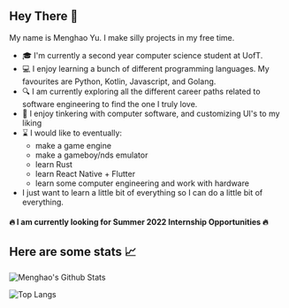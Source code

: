 ## Hey There :wave:
My name is Menghao Yu. I make silly projects in my free time.

- :mortar_board: I'm currently a second year computer science student at UofT.
- :computer: I enjoy learning a bunch of different programming languages. My favourites are Python, Kotlin, Javascript, and Golang.
- :mag: I am currently exploring all the different career paths related to software engineering to find the one I truly love.
- :floppy_disk: I enjoy tinkering with computer software, and customizing UI's to my liking
- :hourglass: I would like to eventually: 
  - make a game engine
  - make a gameboy/nds emulator
  - learn Rust
  - learn React Native + Flutter
  - learn some computer engineering and work with hardware
- I just want to learn a little bit of everything so I can do a little bit of everything. 

#### :fire: I am currently looking for Summer 2022 Internship Opportunities :fire:

## Here are some stats :chart_with_upwards_trend:
![Menghao's Github Stats](https://github-readme-stats.vercel.app/api?username=menghaoyu2002&count_private=true&show_icons=true&theme=github_dark)

![Top Langs](https://github-readme-stats.vercel.app/api/top-langs/?username=menghaoyu2002&langs_count=8&layout=compact)
